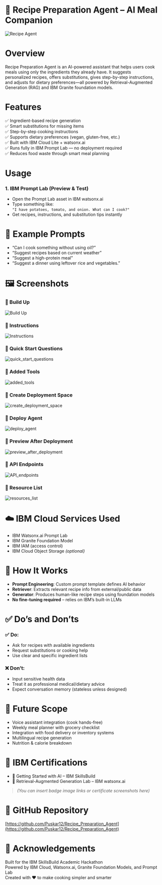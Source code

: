 # 🍲 Recipe Preparation Agent – AI Meal Companion

![Recipe Agent](https://github.com/Puskar12/Recipe_Preparation_Agent/blob/main/ai_image.jpg)

# Overview
Recipe Preparation Agent is an AI-powered assistant that helps users cook meals using only the ingredients they already have. It suggests personalized recipes, offers substitutions, gives step-by-step instructions, and adjusts for dietary preferences—all powered by Retrieval-Augmented Generation (RAG) and IBM Granite foundation models.

# Features

✅ Ingredient-based recipe generation  
✅ Smart substitutions for missing items  
✅ Step-by-step cooking instructions  
✅ Supports dietary preferences (vegan, gluten-free, etc.)  
✅ Built with IBM Cloud Lite + watsonx.ai  
✅ Runs fully in IBM Prompt Lab — no deployment required  
✅ Reduces food waste through smart meal planning

# Usage

### 1. IBM Prompt Lab (Preview & Test)

- Open the Prompt Lab asset in IBM watsonx.ai  
- Type something like:  
  `"I have potatoes, tomato, and onion. What can I cook?"`  
- Get recipes, instructions, and substitution tips instantly

# 🍛 Example Prompts

- “Can I cook something without using oil?”  
- “Suggest recipes based on current weather”  
- “Suggest a high-protein meal”  
- “Suggest a dinner using leftover rice and vegetables.”  

# 🖼️ Screenshots

### 🔹 Build Up
![Build Up](https://github.com/Puskar12/Recipe_Preparation_Agent/blob/main/setting_up.png)

### 🔹 Instructions  
![Instructions](https://github.com/Puskar12/Recipe_Preparation_Agent/blob/main/agent_instructions.png)

### 🔹 Quick Start Questions  
![quick_start_questions](https://github.com/Puskar12/Recipe_Preparation_Agent/blob/main/quick_start_questions.png)

### 🔹 Added Tools  
![added_tools](https://github.com/Puskar12/Recipe_Preparation_Agent/blob/main/added_tools.png)

### 🔹 Create Deployment Space  
![create_deployment_space](https://github.com/Puskar12/Recipe_Preparation_Agent/blob/main/create_deployment_space.png)

### 🔹 Deploy Agent  
![deploy_agent](https://github.com/Puskar12/Recipe_Preparation_Agent/blob/main/deploy_agent.png)

### 🔹 Preview After Deployment  
![preview_after_deployment](https://github.com/Puskar12/Recipe_Preparation_Agent/blob/main/preview_after_deployment.png)

### 🔹 API Endpoints  
![API_endpoints](https://github.com/Puskar12/Recipe_Preparation_Agent/blob/main/API_endpoints.png)

### 🔹 Resource List  
![resources_list](https://github.com/Puskar12/Recipe_Preparation_Agent/blob/main/resources_list.png)

# ☁️ IBM Cloud Services Used

- IBM Watsonx.ai Prompt Lab  
- IBM Granite Foundation Model  
- IBM IAM (access control)  
- IBM Cloud Object Storage *(optional)*

# 🔧 How It Works

- **Prompt Engineering**: Custom prompt template defines AI behavior  
- **Retriever**: Extracts relevant recipe info from external/public data  
- **Generator**: Produces human-like recipe steps using foundation models  
- **No fine-tuning required** – relies on IBM’s built-in LLMs

# ✅ Do’s and Don’ts

### ✅ Do:
- Ask for recipes with available ingredients  
- Request substitutions or cooking help  
- Use clear and specific ingredient lists

### ❌ Don’t:
- Input sensitive health data  
- Treat it as professional medical/dietary advice  
- Expect conversation memory (stateless unless designed)

# 🚀 Future Scope

- Voice assistant integration (cook hands-free)  
- Weekly meal planner with grocery checklist  
- Integration with food delivery or inventory systems  
- Multilingual recipe generation  
- Nutrition & calorie breakdown

# 🧠 IBM Certifications

- 🏅 Getting Started with AI – IBM SkillsBuild  
- 🏅 Retrieval-Augmented Generation Lab – IBM watsonx.ai  
> *(You can insert badge image links or certificate screenshots here)*

# 🔗 GitHub Repository

[https://github.com/Puskar12/Recipe_Preparation_Agent](https://github.com/Puskar12/Recipe_Preparation_Agent)

# 🙏 Acknowledgements

Built for the IBM SkillsBuild Academic Hackathon  
Powered by IBM Cloud, Watsonx.ai, Granite Foundation Models, and Prompt Lab  
Created with ❤️ to make cooking simpler and smarter
